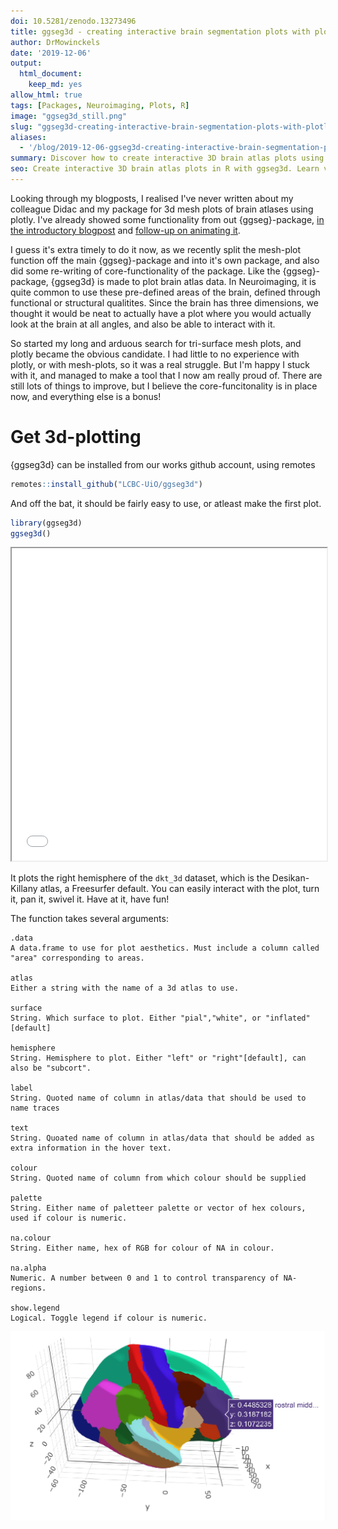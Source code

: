 ```yaml
---
doi: 10.5281/zenodo.13273496
title: ggseg3d - creating interactive brain segmentation plots with plotly
author: DrMowinckels
date: '2019-12-06'
output:
  html_document:
    keep_md: yes
allow_html: true
tags: [Packages, Neuroimaging, Plots, R]
image: "ggseg3d_still.png"
slug: "ggseg3d-creating-interactive-brain-segmentation-plots-with-plotly"
aliases:
  - '/blog/2019-12-06-ggseg3d-creating-interactive-brain-segmentation-plots-with-plotly'
summary: Discover how to create interactive 3D brain atlas plots using the ggseg3d package in R. Learn to visualize neuroimaging data with plotly, including setting up and customizing brain atlas plots. Ideal for neuroscientists and data scientists working with brain segmentation data.
seo: Create interactive 3D brain atlas plots in R with ggseg3d. Learn visualizing neuroimaging data using plotly for dynamic and customizable brain segmentation plots.
---
```




Looking through my blogposts, I realised I've never written about my colleague Didac and my package for 3d mesh plots of brain atlases using plotly.
I've already showed some functionality from out {ggseg}-package, [in the introductory blogpost](blog/introducing-the-ggseg-r-package-for-brain-segmentations/) and [follow-up on animating it](blog/get-the-brain-animated/). 

I guess it's extra timely to do it now, as we recently split the mesh-plot function off the main {ggseg}-package and into it's own package, and also did some re-writing of core-functionality of the package. 
Like the {ggseg}-package, {ggseg3d} is made to plot brain atlas data. 
In Neuroimaging, it is quite common to use these pre-defined areas of the brain, defined through functional or structural qualitites.
Since the brain has three dimensions, we thought it would be neat to actually have a plot where you would actually look at the brain at all angles, and also be able to interact with it.

So started my long and arduous search for tri-surface mesh plots, and plotly became the obvious candidate. 
I had little to no experience with plotly, or with mesh-plots, so it was a real struggle.
But I'm happy I stuck with it, and managed to make a tool that I now am really proud of. 
There are still lots of things to improve, but I believe the core-funcitonality is in place now, and everything else is a bonus!

# Get 3d-plotting

{ggseg3d} can be installed from our works github account, using remotes


```r
remotes::install_github("LCBC-UiO/ggseg3d")
```

And off the bat, it should be fairly easy to use, or atleast make the first plot.


```r
library(ggseg3d)
ggseg3d()
```
<!--html_preserve--><iframe src="ggseg_1_widget.html" width="100%" height="500px"></iframe><!--/html_preserve-->


It plots the right hemisphere of the `dkt_3d` dataset, which is the Desikan-Killany atlas, a Freesurfer default. 
You can easily interact with the plot, turn it, pan it, swivel it. 
Have at it, have fun!

The function takes several arguments:
```
.data	
A data.frame to use for plot aesthetics. Must include a column called "area" corresponding to areas.

atlas	
Either a string with the name of a 3d atlas to use.

surface	
String. Which surface to plot. Either "pial","white", or "inflated"[default]

hemisphere	
String. Hemisphere to plot. Either "left" or "right"[default], can also be "subcort".

label	
String. Quoted name of column in atlas/data that should be used to name traces

text	
String. Quoated name of column in atlas/data that should be added as extra information in the hover text.

colour	
String. Quoted name of column from which colour should be supplied

palette	
String. Either name of paletteer palette or vector of hex colours, used if colour is numeric.

na.colour	
String. Either name, hex of RGB for colour of NA in colour.

na.alpha	
Numeric. A number between 0 and 1 to control transparency of NA-regions.

show.legend	
Logical. Toggle legend if colour is numeric.
```

![](ggseg3d_still.png)

